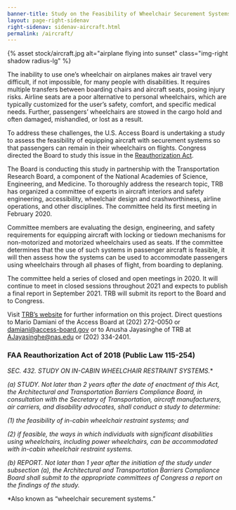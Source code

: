 ```yaml
---
banner-title: Study on the Feasibility of Wheelchair Securement Systems on Aircraft
layout: page-right-sidenav
right-sidenav: sidenav-aircraft.html
permalink: /aircraft/
---
```


{% asset stock/aircraft.jpg alt="airplane flying into sunset" class="img-right shadow radius-lg" %}

The inability to use one’s wheelchair on airplanes makes air travel very difficult, if not impossible, for many people with disabilities. It requires multiple transfers between boarding chairs and aircraft seats, posing injury risks. Airline seats are a poor alternative to personal wheelchairs, which are typically customized for the user’s safety, comfort, and specific medical needs. Further, passengers’ wheelchairs are stowed in the cargo hold and often damaged, mishandled, or lost as a result. 

To address these challenges, the U.S. Access Board is undertaking a study to assess the feasibility of equipping aircraft with securement systems so that passengers can remain in their wheelchairs on flights. Congress directed the Board to study this issue in the [Reauthorization Act](https://www.congress.gov/bill/115th-congress/house-bill/302/text?q=%7B%22search%22%3A%5B%22FAA+Reauthorization%22%5D%7D).  

The Board is conducting this study in partnership with the Transportation Research Board, a component of the National Academies of Science, Engineering, and Medicine. To thoroughly address the research topic, TRB has organized a committee of experts in aircraft interiors and safety engineering, accessibility, wheelchair design and crashworthiness, airline operations, and other disciplines. The committee held its first meeting in February 2020. 

Committee members are evaluating the design, engineering, and safety requirements for equipping aircraft with locking or tiedown mechanisms for non-motorized and motorized wheelchairs used as seats. If the committee determines that the use of such systems in passenger aircraft is feasible, it will then assess how the systems can be used to accommodate passengers using wheelchairs through all phases of flight, from boarding to deplaning. 

The committee held a series of closed and open meetings in 2020.  It will continue to meet in closed sessions throughout 2021 and expects to publish a final report in September 2021.  TRB will submit its report to the Board and to Congress. 

Visit [TRB’s website](https://www8.nationalacademies.org/pa/projectview.aspx?key=51840) for further information on this project.  Direct questions to Mario Damiani of the Access Board at (202) 272-0050 or [damiani@access-board.gov](damiani@access-board.gov) or to Anusha Jayasinghe of TRB at [AJayasinghe@nas.edu](AJayasinghe@nas.edu) or (202) 334-2401. 

### FAA Reauthorization Act of 2018 (Public Law 115-254) 

*SEC. 432. STUDY ON IN-CABIN WHEELCHAIR RESTRAINT SYSTEMS.** 

*(a) STUDY. Not later than 2 years after the date of enactment of this Act, the Architectural and Transportation Barriers Compliance Board, in consultation with the Secretary of Transportation, aircraft manufacturers, air carriers, and disability advocates, shall conduct a study to determine:*

*(1) the feasibility of in-cabin wheelchair restraint systems; and*

*(2) if feasible, the ways in which individuals with significant disabilities using wheelchairs, including power wheelchairs, can be accommodated with in-cabin wheelchair restraint systems.*

*(b) REPORT. Not later than 1 year after the initiation of the study under subsection (a), the Architectural and Transportation Barriers Compliance Board shall submit to the appropriate committees of Congress a report on the findings of the study.*

*Also known as “wheelchair securement systems.” 

